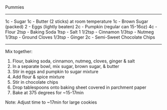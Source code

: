   Pummies
__________

1c  - Sugar
1c  - Butter (2 sticks) at room temperature
1c  - Brown Sugar (packed)
2    - Eggs (lightly beaten)
2c  - Pumpkin (regular can 15-16oz)
4c  - Flour
2tsp - Baking Soda
1tsp - Salt
1 1/2tsp - Cinnamon
1/3tsp - Nutmeg
1/3tsp - Ground Cloves
1/3tsp - Ginger
2c  - Semi-Sweet Chocolate Chips

____________

Mix together:
1) Flour, baking soda, cinnamon, nutmeg, cloves, ginger & salt
2) In a separate bowl, mix sugar, brown sugar, & butter
3) Stir in eggs and pumpkin to sugar mixture
4) Add flour & spice mixture
5) Stir in chocolate chips
6) Drop tablespoons onto baking sheet covered in parchment paper
7) Bake at 375 degrees for ~15-17min

Note: Adjust time to ~17min for large cookies
